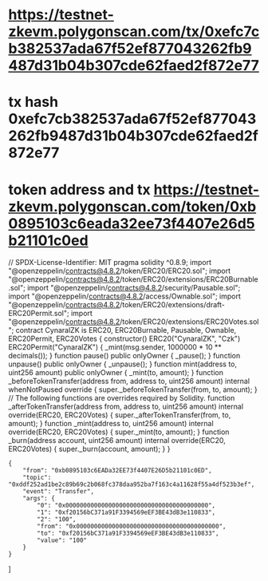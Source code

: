 # https://testnet-zkevm.polygonscan.com/tx/0xefc7cb382537ada67f52ef877043262fb9487d31b04b307cde62faed2f872e77

# tx hash 0xefc7cb382537ada67f52ef877043262fb9487d31b04b307cde62faed2f872e77

# token address and tx https://testnet-zkevm.polygonscan.com/token/0xb0895103c6eada32ee73f4407e26d5b21101c0ed

// SPDX-License-Identifier: MIT
pragma solidity ^0.8.9;
import "@openzeppelin/contracts@4.8.2/token/ERC20/ERC20.sol";
import "@openzeppelin/contracts@4.8.2/token/ERC20/extensions/ERC20Burnable.sol";
import "@openzeppelin/contracts@4.8.2/security/Pausable.sol";
import "@openzeppelin/contracts@4.8.2/access/Ownable.sol";
import "@openzeppelin/contracts@4.8.2/token/ERC20/extensions/draft-ERC20Permit.sol";
import "@openzeppelin/contracts@4.8.2/token/ERC20/extensions/ERC20Votes.sol";
contract CynaralZK is ERC20, ERC20Burnable, Pausable, Ownable, ERC20Permit, ERC20Votes {
    constructor() ERC20("CynaralZK", "Czk") ERC20Permit("CynaralZK") {
        _mint(msg.sender, 1000000 * 10 ** decimals());
    }
    function pause() public onlyOwner {
        _pause();
    }
    function unpause() public onlyOwner {
        _unpause();
    }
    function mint(address to, uint256 amount) public onlyOwner {
        _mint(to, amount);
    }
    function _beforeTokenTransfer(address from, address to, uint256 amount)
        internal
        whenNotPaused
        override
    {
        super._beforeTokenTransfer(from, to, amount);
    }
    // The following functions are overrides required by Solidity.
    function _afterTokenTransfer(address from, address to, uint256 amount)
        internal
        override(ERC20, ERC20Votes)
    {
        super._afterTokenTransfer(from, to, amount);
    }
    function _mint(address to, uint256 amount)
        internal
        override(ERC20, ERC20Votes)
    {
        super._mint(to, amount);
    }
    function _burn(address account, uint256 amount)
        internal
        override(ERC20, ERC20Votes)
    {
        super._burn(account, amount);
    }
}


	{
		"from": "0xb0895103c6EADa32EE73f4407E26D5b21101c0ED",
		"topic": "0xddf252ad1be2c89b69c2b068fc378daa952ba7f163c4a11628f55a4df523b3ef",
		"event": "Transfer",
		"args": {
			"0": "0x0000000000000000000000000000000000000000",
			"1": "0xf20156bC371a91F3394569eEF3BE43dB3e110833",
			"2": "100",
			"from": "0x0000000000000000000000000000000000000000",
			"to": "0xf20156bC371a91F3394569eEF3BE43dB3e110833",
			"value": "100"
		}
	}
]
